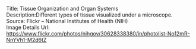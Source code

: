 Title: Tissue Organization and Organ Systems\
Description:Different types of tissue visualized under a microscope.\
Source: Flickr – National Institutes of Health (NIH)\
Image Details Url: https://www.flickr.com/photos/nihgov/30628338380/in/photolist-No12mR-NnYVh1-M2d6tZ